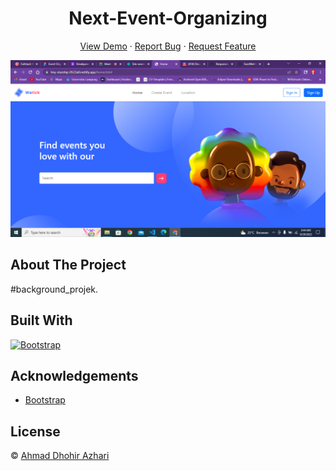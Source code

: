 <h1 align='center'>Next-Event-Organizing </h1>
  <p align="center">
    <a href="https://tiny-starship-0523a0.netlify.app/">View Demo</a>
    ·
    <a href="https://https://github.com/ahmaddhohirazhari/Next-Event-Organizing-Website/issues">Report Bug</a>
    ·
    <a href="https://https://github.com/ahmaddhohirazhari/Next-Event-Organizing-Website/pulls">Request Feature</a>
  </p>

![Image Banner](Capture.PNG)

## About The Project

#background_projek.

## Built With

[![Bootstrap](https://img.shields.io/badge/Bootstrap-v5.2.x-blue)](https://getbootstrap.com/)

## Acknowledgements

- [Bootstrap](https://getbootstrap.com/)

## License

© [Ahmad Dhohir Azhari](https://github.com/ahmaddhohirazhari)
